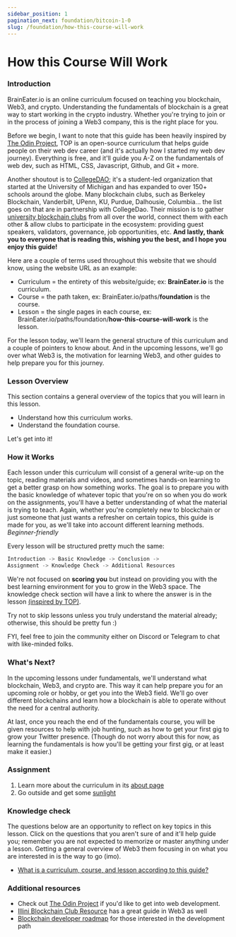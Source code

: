 ```yaml
---
sidebar_position: 1
pagination_next: foundation/bitcoin-1-0
slug: /foundation/how-this-course-will-work
---
```

<!-- 
File: 1-how-this-course-will-work
Description: Understanding the premise of this curriculum + terms to know
-->

# How this Course Will Work

### Introduction

BrainEater.io is an online curriculum focused on teaching you blockchain, Web3, and crypto. Understanding the fundamentals of blockchain is a great way to start working in the crypto industry. Whether you're trying to join or in the process of joining a Web3 company, this is the right place for you.

Before we begin, I want to note that this guide has been heavily inspired by [The Odin Project](https://www.theodinproject.com/), TOP is an open-source curriculum that helps guide people on their web dev career (and it's actually how I started my web dev journey). Everything is free, and it'll guide you A-Z on the fundamentals of web dev, such as HTML, CSS, Javascript, Github, and Git + more. 

Another shoutout is to [CollegeDAO](https://collegedao.io/); it's a student-led organization that started at the University of Michigan and has expanded to over 150+ schools around the globe. Many blockchain clubs, such as Berkeley Blockchain, Vanderbilt, UPenn, KU, Purdue, Dalhousie, Columbia... the list goes on that are in partnership with CollegeDao. Their mission is to gather [university blockchain clubs](https://collegedao.io/ecosystem) from all over the world, connect them with each other & allow clubs to participate in the ecosystem: providing guest speakers, validators, governance, job opportunities, etc. **And lastly, thank you to everyone that is reading this, wishing you the best, and I hope you enjoy this guide!**

Here are a couple of terms used throughout this website that we should know, using the website URL as an example:

- Curriculum = the entirety of this website/guide; ex: **BrainEater.io** is the curriculum.
- Course = the path taken, ex: BrainEater.io/paths/**foundation** is the course.
- Lesson = the single pages in each course, ex: BrainEater.io/paths/foundation/**how-this-course-will-work** is the lesson.

For the lesson today, we'll learn the general structure of this curriculum and a couple of pointers to know about. And in the upcoming lessons, we'll go over what Web3 is, the motivation for learning Web3, and other guides to help prepare you for this journey.

### Lesson Overview

This section contains a general overview of the topics that you will learn in this lesson.

 - Understand how this curriculum works.
 - Understand the foundation course.

Let's get into it!

### How it Works

Each lesson under this curriculum will consist of a general write-up on the topic, reading materials and videos, and sometimes hands-on learning to get a better grasp on how something works. The goal is to prepare you with the basic knowledge of whatever topic that you're on so when you do work on the assignments, you'll have a better understanding of what the material is trying to teach. Again, whether you're completely new to blockchain or just someone that just wants a refresher on certain topics, this guide is made for you, as we'll take into account different learning methods. _Beginner-friendly_

Every lesson will be structured pretty much the same: 
```python 
Introduction -> Basic Knowledge -> Conclusion -> 
Assignment -> Knowledge Check -> Additional Resources
```

We're not focused on **scoring you** but instead on providing you with the best learning environment for you to grow in the Web3 space. The knowledge check section will have a link to where the answer is in the lesson [(inspired by TOP)](https://github.com/TheOdinProject/curriculum/blob/main/templates/lesson-example.md).

Try not to skip lessons unless you truly understand the material already; otherwise, this should be pretty fun <span>:)</span>

FYI, feel free to join the community either on Discord or Telegram to chat with like-minded folks.

### What's Next?

In the upcoming lessons under fundamentals, we'll understand what blockchain, Web3, and crypto are. This way it can help prepare you for an upcoming role or hobby, or get you into the Web3 field. We'll go over different blockchains and learn how a blockchain is able to operate without the need for a central authority.

At last, once you reach the end of the fundamentals course, you will be given resources to help with job hunting, such as how to get your first gig to grow your Twitter presence. (Though do not worry about this for now, as learning the fundamentals is how you'll be getting your first gig, or at least make it easier.)

### Assignment

<div class="lesson-content__panel" markdown="1">

1. Learn more about the curriculum in its <a target="_blank" href="/blog/welcome-blog#about-this-project">about page</a>
2. Go outside and get some <a target="_blank" href="https://i.imgflip.com/9iasb2.png?a484464">sunlight</a>

</div>

### Knowledge check

The questions below are an opportunity to reflect on key topics in this lesson. Click on the questions that you aren't sure of and it'll help guide you; remember you are not expected to memorize or master anything under a lesson. Getting a general overview of Web3 them focusing in on what you are interested in is the way to go (imo).

<div class="lesson-content__conclusion" markdown="1">

- [What is a curriculum, course, and lesson according to this guide?](#introduction)

</div>

### Additional resources

<div class="lesson-content__conclusion" markdown="1">

- Check out [The Odin Project](https://www.theodinproject.com/lessons/foundations-how-this-course-will-work) if you'd like to get into web development.
- [Illini Blockchain Club Resource](https://illiniblockchain.com/learning) has a great guide in Web3 as well
- [Blockchain developer roadmap](https://roadmap.sh/blockchain) for those interested in the development path
</div>